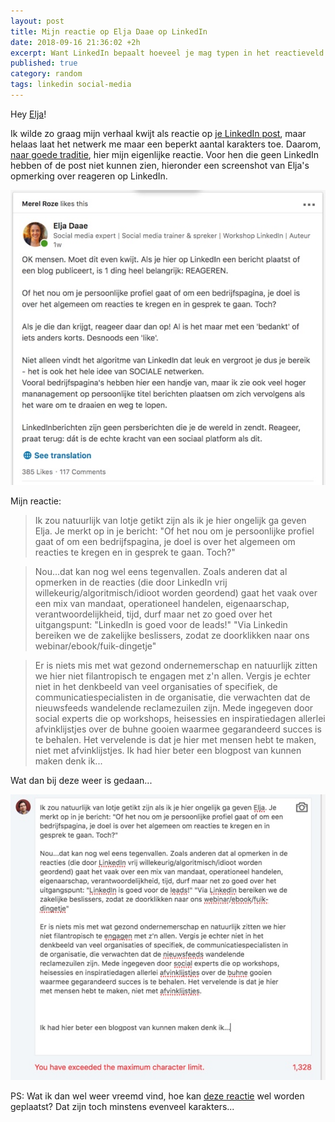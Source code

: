 ```yaml
---
layout: post
title: Mijn reactie op Elja Daae op LinkedIn
date: 2018-09-16 21:36:02 +2h
excerpt: Want LinkedIn bepaalt hoeveel je mag typen in het reactieveld. Wat natuurlijk volslagen krankjorum is. 
published: true
category: random
tags: linkedin social-media
---
```

Hey [Elja](https://www.eljadaae.nl/)!

Ik wilde zo graag mijn verhaal kwijt als reactie op [je LinkedIn post](https://www.linkedin.com/feed/update/urn:li:activity:6443721136013393921), maar helaas laat het netwerk me maar een beperkt aantal karakters toe. Daarom, [naar goede traditie](/linkedin-antwoord/), hier mijn eigenlijke reactie. Voor hen die geen LinkedIn hebben of de post niet kunnen zien, hieronder een screenshot van Elja's opmerking over reageren op LinkedIn.

![](../images/linkedin-elja-post.jpg)

Mijn reactie:
>Ik zou natuurlijk van lotje getikt zijn als ik je hier ongelijk ga geven Elja. Je merkt op in je bericht: "Of het nou om je persoonlijke profiel gaat of om een bedrijfspagina, je doel is over het algemeen om reacties te kregen en in gesprek te gaan. Toch?"

>Nou...dat kan nog wel eens tegenvallen. Zoals anderen dat al opmerken in de reacties (die door LinkedIn vrij willekeurig/algoritmisch/idioot worden geordend) gaat het vaak over een mix van mandaat, operationeel handelen, eigenaarschap, verantwoordelijkheid, tijd, durf maar net zo goed over het uitgangspunt: "LinkedIn is goed voor de leads!" "Via Linkedin bereiken we de zakelijke beslissers, zodat ze doorklikken naar ons webinar/ebook/fuik-dingetje"

>Er is niets mis met wat gezond ondernemerschap en natuurlijk zitten we hier niet filantropisch te engagen met z'n allen. Vergis je echter niet in het denkbeeld van veel organisaties of specifiek, de communicatiespecialisten in de organisatie, die verwachten dat de nieuwsfeeds wandelende reclamezuilen zijn. Mede ingegeven door social experts die op workshops, heisessies en inspiratiedagen allerlei afvinklijstjes over de buhne gooien waarmee gegarandeerd succes is te behalen. Het vervelende is dat je hier met mensen hebt te maken, niet met afvinklijstjes.
>Ik had hier beter een blogpost van kunnen maken denk ik...

Wat dan bij deze weer is gedaan...

![](../images/linkedin-elja.jpg)

PS: Wat ik dan wel weer vreemd vind, hoe kan [deze reactie](https://www.linkedin.com/feed/update/urn:li:activity:6443721136013393921) wel worden geplaatst? Dat zijn toch minstens evenveel karakters...


